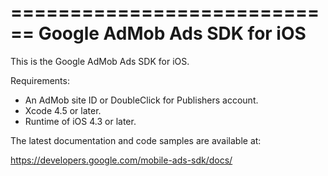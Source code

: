 ============================
Google AdMob Ads SDK for iOS
============================

This is the Google AdMob Ads SDK for iOS.

Requirements:
- An AdMob site ID or DoubleClick for Publishers account.
- Xcode 4.5 or later.
- Runtime of iOS 4.3 or later.

The latest documentation and code samples are available at:

https://developers.google.com/mobile-ads-sdk/docs/